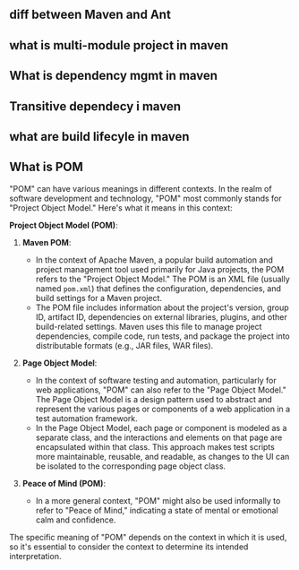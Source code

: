 ## diff between Maven and  Ant

## what is multi-module project in maven

## What is dependency mgmt in maven

## Transitive dependecy i maven

## what are build lifecyle in maven

## What is POM 
"POM" can have various meanings in different contexts. In the realm of software development and technology, "POM" most commonly stands for "Project Object Model." Here's what it means in this context:

**Project Object Model (POM)**:

1. **Maven POM**:
   - In the context of Apache Maven, a popular build automation and project management tool used primarily for Java projects, the POM refers to the "Project Object Model." The POM is an XML file (usually named `pom.xml`) that defines the configuration, dependencies, and build settings for a Maven project.
   - The POM file includes information about the project's version, group ID, artifact ID, dependencies on external libraries, plugins, and other build-related settings. Maven uses this file to manage project dependencies, compile code, run tests, and package the project into distributable formats (e.g., JAR files, WAR files).

2. **Page Object Model**:
   - In the context of software testing and automation, particularly for web applications, "POM" can also refer to the "Page Object Model." The Page Object Model is a design pattern used to abstract and represent the various pages or components of a web application in a test automation framework.
   - In the Page Object Model, each page or component is modeled as a separate class, and the interactions and elements on that page are encapsulated within that class. This approach makes test scripts more maintainable, reusable, and readable, as changes to the UI can be isolated to the corresponding page object class.

3. **Peace of Mind (POM)**:
   - In a more general context, "POM" might also be used informally to refer to "Peace of Mind," indicating a state of mental or emotional calm and confidence.

The specific meaning of "POM" depends on the context in which it is used, so it's essential to consider the context to determine its intended interpretation.



